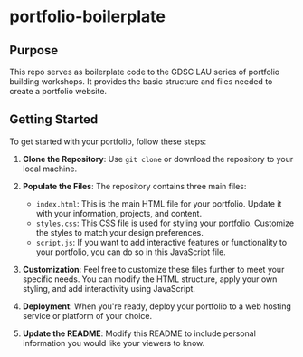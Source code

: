 # portfolio-boilerplate

## Purpose
This repo serves as boilerplate code to the GDSC LAU series of portfolio building workshops.
It provides the basic structure and files needed to create a portfolio website.

## Getting Started

To get started with your portfolio, follow these steps:

1. **Clone the Repository**: Use `git clone` or download the repository to your local machine.

2. **Populate the Files**: The repository contains three main files:
   - `index.html`: This is the main HTML file for your portfolio. Update it with your information, projects, and content.
   - `styles.css`: This CSS file is used for styling your portfolio. Customize the styles to match your design preferences.
   - `script.js`: If you want to add interactive features or functionality to your portfolio, you can do so in this JavaScript file.

3. **Customization**: Feel free to customize these files further to meet your specific needs. You can modify the HTML structure, apply your own styling, and add interactivity using JavaScript.

4. **Deployment**: When you're ready, deploy your portfolio to a web hosting service or platform of your choice.

5. **Update the README**: Modify this README to include personal information you would like your viewers to know.

